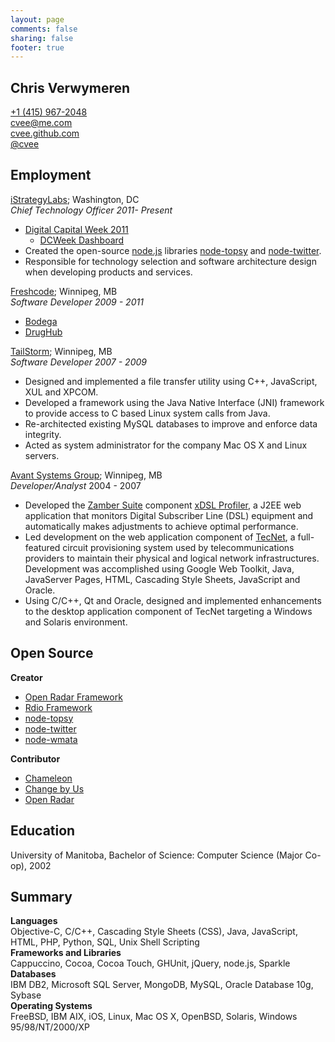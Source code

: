```yaml
---
layout: page
comments: false
sharing: false
footer: true
---
```


## Chris Verwymeren

[+1 (415) 967-2048](tel:14159672048)  
[cvee@me.com](mailto:cvee@me.com)  
[cvee.github.com](http://cvee.github.com)  
[@cvee](https://twitter.com/cvee)  

## Employment

[iStrategyLabs](http://istrategylabs.com); Washington, DC  
*Chief Technology Officer 2011- Present*

* [Digital Capital Week 2011](http://digitalcapitalweek.org)
  * [DCWeek Dashboard](http://ford.getgrandstand.com/)
* Created the open-source [node.js](http://nodejs.org) libraries [node-topsy](https://github.com/iStrategyLabs/node-topsy) and [node-twitter](https://github.com/iStrategyLabs/node-twitter).
* Responsible for technology selection and software architecture design when developing products and services.

[Freshcode](http://madefresh.ca); Winnipeg, MB  
*Software Developer 2009 - 2011*

* [Bodega](http://appbodega.com/)
* [DrugHub](http://itunes.apple.com/ca/app/drughub-medicine-cabinet-in/id421028414?mt=8)

[TailStorm](http://tailstorm.com/); Winnipeg, MB  
*Software Developer 2007 - 2009*

* Designed and implemented a file transfer utility using C++, JavaScript, XUL and XPCOM.
* Developed a framework using the Java Native Interface (JNI) framework to provide access to C based Linux system calls from Java.
* Re-architected existing MySQL databases to improve and enforce data integrity.
* Acted as system administrator for the company Mac OS X and Linux servers.

[Avant Systems Group](http://avant.ca); Winnipeg, MB  
*Developer/Analyst* 2004 - 2007

* Developed the [Zamber Suite](http://avant.ca/solutions_zamber.html) component [xDSL Profiler](http://avant.ca/profiler_description.html), a J2EE web application that monitors Digital Subscriber Line (DSL) equipment and automatically makes adjustments to achieve optimal performance.
* Led development on the web application component of [TecNet](http://avant.ca/solutions_tecnet.html), a full-featured circuit provisioning system used by telecommunications providers to maintain their physical and logical network infrastructures. Development was accomplished using Google Web Toolkit, Java, JavaServer Pages, HTML, Cascading Style Sheets, JavaScript and Oracle.
* Using C/C++, Qt and Oracle, designed and implemented enhancements to the desktop application component of TecNet targeting a Windows and Solaris environment.

## Open Source

**Creator**

* [Open Radar Framework](https://github.com/cvee/OpenRadarFramework)
* [Rdio Framework](https://github.com/cvee/rdio-framework)
* [node-topsy](https://github.com/iStrategyLabs/node-topsy)
* [node-twitter](https://github.com/iStrategyLabs/node-twitter)
* [node-wmata](https://github.com/cvee/node-wmata)

**Contributor**

* [Chameleon](https://github.com/BigZaphod/Chameleon)
* [Change by Us](https://github.com/localprojects/Change-By-Us)
* [Open Radar](https://github.com/timburks/openradar)

## Education

University of Manitoba, Bachelor of Science: Computer Science (Major Co-op), 2002

## Summary

**Languages**  
Objective-C, C/C++, Cascading Style Sheets (CSS), Java, JavaScript, HTML, PHP, Python, SQL, Unix Shell Scripting    
**Frameworks and Libraries**  
Cappuccino, Cocoa, Cocoa Touch, GHUnit, jQuery, node.js, Sparkle
**Databases**  
IBM DB2, Microsoft SQL Server, MongoDB, MySQL, Oracle Database 10g, Sybase  
**Operating Systems**  
FreeBSD, IBM AIX, iOS, Linux, Mac OS X, OpenBSD, Solaris, Windows 95/98/NT/2000/XP  
